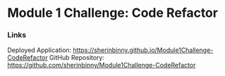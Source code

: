 # Module 1 Challenge: Code Refactor


### Links
Deployed Application: https://sherinbinny.github.io/Module1Challenge-CodeRefactor
GitHub Repository: https://github.com/sherinbinny/Module1Challenge-CodeRefactor

